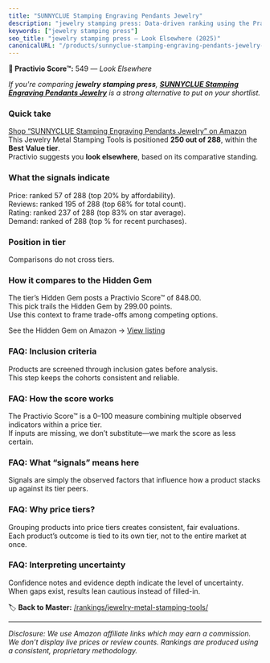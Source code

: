 ```yaml
---
title: "SUNNYCLUE Stamping Engraving Pendants Jewelry"
description: "jewelry stamping press: Data-driven ranking using the Practivio Score™. Positioned by quality, value, demand, findability, momentum."
keywords: ["jewelry stamping press"]
seo_title: "jewelry stamping press — Look Elsewhere (2025)"
canonicalURL: "/products/sunnyclue-stamping-engraving-pendants-jewelry-B09NXWGQZ4/"
---
```


**🚫 Practivio Score™:** 549 — _Look Elsewhere_


*If you're comparing **jewelry stamping press**, **[SUNNYCLUE Stamping Engraving Pendants Jewelry](https://www.amazon.com/dp/B09NXWGQZ4?tag=practivio-20)** is a strong alternative to put on your shortlist.*
### Quick take
[Shop “SUNNYCLUE Stamping Engraving Pendants Jewelry” on Amazon](https://www.amazon.com/dp/B09NXWGQZ4?tag=practivio-20)
This Jewelry Metal Stamping Tools is positioned **250 out of 288**, within the **Best Value tier**.  
Practivio suggests you **look elsewhere**, based on its comparative standing.

### What the signals indicate
Price: ranked 57 of 288 (top 20% by affordability).  
Reviews: ranked 195 of 288 (top 68% for total count).  
Rating: ranked 237 of 288 (top 83% on star average).  
Demand: ranked  of 288 (top % for recent purchases).

### Position in tier
Comparisons do not cross tiers.

### How it compares to the Hidden Gem
The tier’s Hidden Gem posts a Practivio Score™ of 848.00.  
This pick trails the Hidden Gem by 299.00 points.  
Use this context to frame trade-offs among competing options.  

See the Hidden Gem on Amazon → [View listing](https://www.amazon.com/dp/B07WNR8Y2L?tag=practivio-20)

### FAQ: Inclusion criteria
Products are screened through inclusion gates before analysis.  
This step keeps the cohorts consistent and reliable.

### FAQ: How the score works
The Practivio Score™ is a 0–100 measure combining multiple observed indicators within a price tier.  
If inputs are missing, we don’t substitute—we mark the score as less certain.

### FAQ: What “signals” means here
Signals are simply the observed factors that influence how a product stacks up against its tier peers.

### FAQ: Why price tiers?
Grouping products into price tiers creates consistent, fair evaluations.  
Each product’s outcome is tied to its own tier, not to the entire market at once.

### FAQ: Interpreting uncertainty
Confidence notes and evidence depth indicate the level of uncertainty.  
When gaps exist, results lean cautious instead of filled-in.


🏷️ **Back to Master:** [/rankings/jewelry-metal-stamping-tools/](/rankings/jewelry-metal-stamping-tools/)

---
_Disclosure: We use Amazon affiliate links which may earn a commission. We don’t display live prices or review counts. Rankings are produced using a consistent, proprietary methodology._
